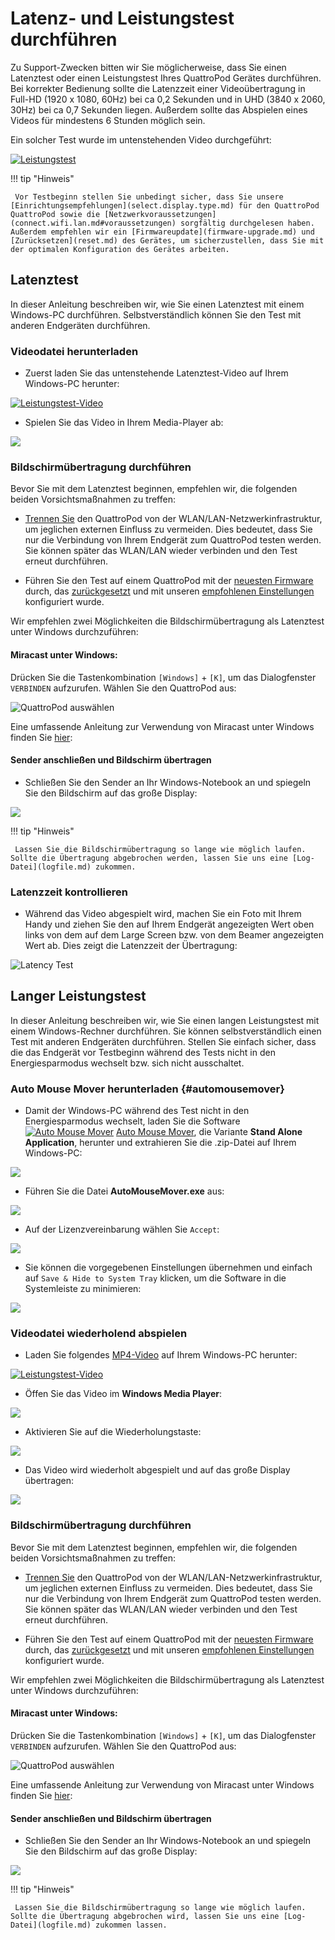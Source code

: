 # Latenz- und Leistungstest durchführen

Zu Support-Zwecken bitten wir Sie möglicherweise, dass Sie einen Latenztest oder einen Leistungstest Ihres QuattroPod Gerätes durchführen. Bei korrekter Bedienung sollte die Latenzzeit einer Videoübertragung in Full-HD (1920 x 1080, 60Hz) bei ca 0,2 Sekunden und in UHD (3840 x 2060, 30Hz) bei ca 0,7 Sekunden liegen. Außerdem sollte das Abspielen eines Videos für mindestens 6 Stunden möglich sein.

Ein solcher Test wurde im untenstehenden Video durchgeführt:

[![Leistungstest](/assets/img/thumbnail.video.performancetest1.png)](https://assets.stueber.de/videos/latencetest.mp4)

!!! tip "Hinweis"

     Vor Testbeginn stellen Sie unbedingt sicher, dass Sie unsere [Einrichtungsempfehlungen](select.display.type.md) für den QuattroPod QuattroPod sowie die [Netzwerkvoraussetzungen](connect.wifi.lan.md#voraussetzungen) sorgfältig durchgelesen haben. Außerdem empfehlen wir ein [Firmwareupdate](firmware-upgrade.md) und [Zurücksetzen](reset.md) des Gerätes, um sicherzustellen, dass Sie mit der optimalen Konfiguration des Gerätes arbeiten.
	 
## Latenztest

In dieser Anleitung beschreiben wir, wie Sie einen Latenztest mit einem Windows-PC durchführen. Selbstverständlich können Sie den Test mit anderen Endgeräten durchführen.

### Videodatei herunterladen

* Zuerst laden Sie das untenstehende Latenztest-Video auf Ihrem Windows-PC herunter:

[![Leistungstest-Video](/assets/img/thumbnail.video.performancetest2.png)](https://assets.stueber.de/videos/performancetest.mp4)

* Spielen Sie das Video in Ihrem Media-Player ab:

![](/assets/img/video.open.in.mediaplayer.png)

### Bildschirmübertragung durchführen

Bevor Sie mit dem Latenztest beginnen, empfehlen wir, die folgenden beiden Vorsichtsmaßnahmen zu treffen:

* [Trennen Sie](connect.wifi.lan.md#vom-wlan-trennen) den QuattroPod von der WLAN/LAN-Netzwerkinfrastruktur, um jeglichen externen Einfluss zu vermeiden. Dies bedeutet, dass Sie nur die Verbindung von Ihrem Endgerät zum QuattroPod testen werden. Sie können später das WLAN/LAN wieder verbinden und den Test erneut durchführen.

* Führen Sie den Test auf einem QuattroPod mit der [neuesten Firmware](firmware-upgrade.md) durch, das [zurückgesetzt](reset.md) und mit unseren [empfohlenen Einstellungen](reset.md#recommendedsettings) konfiguriert wurde.
	 
Wir empfehlen zwei Möglichkeiten die Bildschirmübertragung als Latenztest unter Windows durchzuführen:

#### Miracast unter Windows: 

Drücken Sie die Tastenkombination `[Windows]` + `[K]`, um das Dialogfenster `VERBINDEN` aufzurufen. Wählen Sie den QuattroPod aus:

![QuattroPod auswählen](/assets/img/QP-Windows_Miracast_Select_Device.png)

Eine umfassende Anleitung zur Verwendung von Miracast unter Windows finden Sie [hier](miracast.md#miracast-auf-windows):

#### Sender anschließen und Bildschirm übertragen 

* Schließen Sie den Sender an Ihr Windows-Notebook an und spiegeln Sie den Bildschirm auf das große Display:

![](/assets/img/QSG-TypeC.Windows.png)

!!! tip "Hinweis"

     Lassen Sie die Bildschirmübertragung so lange wie möglich laufen. Sollte die Übertragung abgebrochen werden, lassen Sie uns eine [Log-Datei](logfile.md) zukommen.

### Latenzzeit kontrollieren

* Während das Video abgespielt wird, machen Sie ein Foto mit Ihrem Handy und ziehen Sie den auf Ihrem Endgerät angezeigten Wert oben links von dem auf dem Large Screen bzw. von dem Beamer angezeigten Wert ab. Dies zeigt die Latenzzeit der Übertragung:

![Latency Test](/assets/img/latency.test.png)

## Langer Leistungstest

In dieser Anleitung beschreiben wir, wie Sie einen langen Leistungstest mit einem Windows-Rechner durchführen. Sie können selbstverständlich einen Test mit anderen Endgeräten durchführen. Stellen Sie einfach sicher, dass die das Endgerät vor Testbeginn während des Tests nicht in den Energiesparmodus wechselt bzw. sich nicht ausschaltet.

### Auto Mouse Mover herunterladen {#automousemover}

* Damit der Windows-PC während des Test nicht in den Energiesparmodus wechselt, laden Sie die Software [![Auto Mouse Mover](/assets/img/automousemover.icon.png)](https://www.murgee.com/auto-mouse-mover/) [Auto Mouse Mover](https://www.murgee.com/auto-mouse-mover/), die Variante **Stand Alone Application**, herunter und extrahieren Sie die .zip-Datei auf Ihrem Windows-PC:

![](/assets/img/automousemover.extract.png)

* Führen Sie die Datei **AutoMouseMover.exe** aus:

![](/assets/img/AutoMouseMover.exe.png)

* Auf der Lizenzvereinbarung wählen Sie `Accept`:

![](/assets/img/automousemover.agreement.png)

* Sie können die vorgegebenen Einstellungen übernehmen und einfach auf `Save & Hide to System Tray` klicken, um die Software in die Systemleiste zu minimieren:

![](/assets/img/automousemove.settings.png)

### Videodatei wiederholend abspielen

* Laden Sie folgendes [MP4-Video](https://assets.stueber.de/videos/performancetest.mp4) auf Ihrem Windows-PC herunter:

[![Leistungstest-Video](/assets/img/thumbnail.video.performancetest2.png)](https://assets.stueber.de/videos/performancetest.mp4)

* Öffen Sie das Video im **Windows Media Player**: 

![](/assets/img/video.open.in.mediaplayer.png)

* Aktivieren Sie auf die Wiederholungstaste:

![](/assets/img/mediaplayer.repeat.png)

* Das Video wird wiederholt abgespielt und auf das große Display übertragen:

![](/assets/img/video.playing.png)

### Bildschirmübertragung durchführen

Bevor Sie mit dem Latenztest beginnen, empfehlen wir, die folgenden beiden Vorsichtsmaßnahmen zu treffen:

* [Trennen Sie](connect.wifi.lan.md#vom-wlan-trennen) den QuattroPod von der WLAN/LAN-Netzwerkinfrastruktur, um jeglichen externen Einfluss zu vermeiden. Dies bedeutet, dass Sie nur die Verbindung von Ihrem Endgerät zum QuattroPod testen werden. Sie können später das WLAN/LAN wieder verbinden und den Test erneut durchführen.

* Führen Sie den Test auf einem QuattroPod mit der [neuesten Firmware](firmware-upgrade.md) durch, das [zurückgesetzt](reset.md) und mit unseren [empfohlenen Einstellungen](reset.md#recommendedsettings) konfiguriert wurde.
	 
Wir empfehlen zwei Möglichkeiten die Bildschirmübertragung als Latenztest unter Windows durchzuführen:

#### Miracast unter Windows: 

Drücken Sie die Tastenkombination `[Windows]` + `[K]`, um das Dialogfenster `VERBINDEN` aufzurufen. Wählen Sie den QuattroPod aus:

![QuattroPod auswählen](/assets/img/QP-Windows_Miracast_Select_Device.png)

Eine umfassende Anleitung zur Verwendung von Miracast unter Windows finden Sie [hier](miracast.md#miracast-auf-windows):

#### Sender anschließen und Bildschirm übertragen 

* Schließen Sie den Sender an Ihr Windows-Notebook an und spiegeln Sie den Bildschirm auf das große Display:

![](/assets/img/QSG-TypeC.Windows.png)

!!! tip "Hinweis"

     Lassen Sie die Bildschirmübertragung so lange wie möglich laufen. Sollte die Übertragung abgebrochen wird, lassen Sie uns eine [Log-Datei](logfile.md) zukommen lassen.